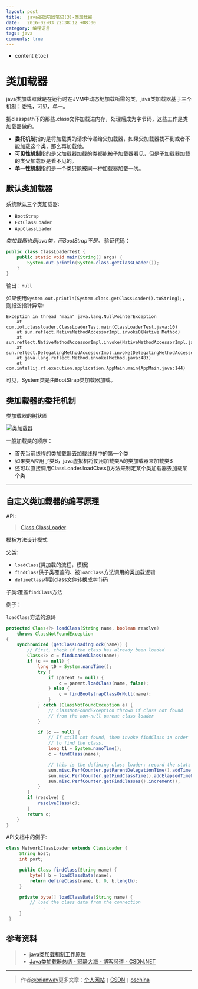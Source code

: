 ```yaml
---
layout: post
title:  java基础巩固笔记(3)-类加载器
date:   2016-02-03 22:38:12 +08:00
category: 编程语言
tags: java
comments: true
---
```


* content
{:toc}

# 类加载器

java类加载器就是在运行时在JVM中动态地加载所需的类，java类加载器基于三个机制：委托，可见，单一。




把classpath下的那些.class文件加载进内存，处理后成为字节码，这些工作是类加载器做的。

- **委托机制**指的是将加载类的请求传递给父加载器，如果父加载器找不到或者不能加载这个类，那么再加载他。
- **可见性机制**指的是父加载器加载的类都能被子加载器看见，但是子加载器加载的类父加载器是看不见的。
- **单一性机制**指的是一个类只能被同一种加载器加载一次。


## 默认类加载器
系统默认三个类加载器:

- `BootStrap`
- `ExtClassLoader`
- `AppClassLoader`

*类加载器也是java类，而BootStrap不是。*
验证代码：

```java
public class ClassLoaderTest {
    public static void main(String[] args) {
        System.out.println(System.class.getClassLoader());
    }
}
```
输出：`null`

如果使用`System.out.println(System.class.getClassLoader().toString);`，则报空指针异常:

```
Exception in thread "main" java.lang.NullPointerException
	at com.iot.classloader.ClassLoaderTest.main(ClassLoaderTest.java:10)
	at sun.reflect.NativeMethodAccessorImpl.invoke0(Native Method)
	at sun.reflect.NativeMethodAccessorImpl.invoke(NativeMethodAccessorImpl.java:62)
	at sun.reflect.DelegatingMethodAccessorImpl.invoke(DelegatingMethodAccessorImpl.java:43)
	at java.lang.reflect.Method.invoke(Method.java:483)
	at com.intellij.rt.execution.application.AppMain.main(AppMain.java:144)
```

可见，System类是由BootStrap类加载器加载。

## 类加载器的委托机制
类加载器的树状图

![类加载器](http://7xph6d.com1.z0.glb.clouddn.com/javaSE_%E7%B1%BB%E5%8A%A0%E8%BD%BD%E5%99%A8%E7%BB%93%E6%9E%84%E5%9B%BE.png)


一般加载类的顺序：

- 首先当前线程的类加载器去加载线程中的第一个类
- 如果类A应用了类B，java虚拟机将使用加载类A的类加载器来加载类B
- 还可以直接调用ClassLoader.loadClass()方法来制定某个类加载器去加载某个类

-------------------

## 自定义类加载器的编写原理

API:

> [Class ClassLoader](https://docs.oracle.com/javase/8/docs/api/index.html?java/lang/ClassLoader.html)

模板方法设计模式

父类:

- `loadClass`(类加载的流程，模板)
- `findClass`供子类覆盖的、被`loadClass`方法调用的类加载逻辑
- `defineClass`得到class文件转换成字节码

子类:覆盖`findClass`方法

例子：

`loadClass`方法的源码

```java
protected Class<?> loadClass(String name, boolean resolve)
    throws ClassNotFoundException
{
    synchronized (getClassLoadingLock(name)) {
        // First, check if the class has already been loaded
        Class<?> c = findLoadedClass(name);
        if (c == null) {
            long t0 = System.nanoTime();
            try {
                if (parent != null) {
                    c = parent.loadClass(name, false);
                } else {
                    c = findBootstrapClassOrNull(name);
                }
            } catch (ClassNotFoundException e) {
                // ClassNotFoundException thrown if class not found
                // from the non-null parent class loader
            }

            if (c == null) {
                // If still not found, then invoke findClass in order
                // to find the class.
                long t1 = System.nanoTime();
                c = findClass(name);

                // this is the defining class loader; record the stats
                sun.misc.PerfCounter.getParentDelegationTime().addTime(t1 - t0);
                sun.misc.PerfCounter.getFindClassTime().addElapsedTimeFrom(t1);
                sun.misc.PerfCounter.getFindClasses().increment();
            }
        }
        if (resolve) {
            resolveClass(c);
        }
        return c;
    }
}
```

API文档中的例子:

```java
class NetworkClassLoader extends ClassLoader {
     String host;
     int port;

     public Class findClass(String name) {
         byte[] b = loadClassData(name);
         return defineClass(name, b, 0, b.length);
     }

     private byte[] loadClassData(String name) {
         // load the class data from the connection
          . . .
     }
 }
```



## 参考资料

>* [java类加载机制工作原理](http://ju.outofmemory.cn/entry/142486)
>* [Java类加载器总结 - 寂静大海 - 博客频道 - CSDN.NET](http://blog.csdn.net/gjanyanlig/article/details/6818655)


----

> 作者[@brianway](http://brianway.github.io/)更多文章：[个人网站](http://brianway.github.io/) `|` [CSDN](http://blog.csdn.net/h3243212/) `|` [oschina](http://my.oschina.net/brianway)